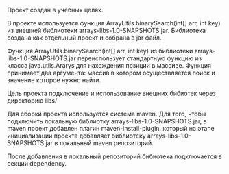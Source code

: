 Проект создан в учебных целях.

В проекте используется функция ArrayUtils.binarySearch(int[] arr, int key) из внешней библиотеки arrays-libs-1.0-SNAPSHOTS.jar. Библиотека создана как отдельный проект и собрана в jar файл.

Функция ArrayUtils.binarySearch(int[] arr, int key) из библиотеки arrays-libs-1.0-SNAPSHOTS.jar переиспользует стандартную функцию из класса java.utils.Ararys для нахождения позиции в массиве. 
Функция принимает два аргумента: массив в котором осуществляется поиск и значение которое нужно найти.

Цель проекта подключение и использование внешних бибиотек через директорию libs/

Для сборки проекта используется система maven. Для того, чтобы подключить локальную библиотку arrays-libs-1.0-SNAPSHOTS.jar, в maven проект добавлен плагин maven-install-plugin, 
который на этапе инициализации проекта добавляет библиотеку arrays-libs-1.0-SNAPSHOTS.jar в локальный maven репозиторий. 

После добавления в локальный репозиторий бибиотека подключается в секции dependency.
